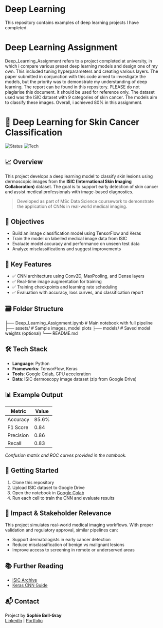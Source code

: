 # Deep Learning
This repository contains examples of deep learning projects I have completed. 

# Deep Learning Assignment
Deep_Learning_Assignment refers to a project completed at university, in which i compare various preset deep learning models and design one of my own. This included tuning hyperparameters and creating various layers. The paper submitted in conjunction with this code aimed to investigate the models, but the priority was to demonstrate my understanding of deep learning. The report can be found in this repository. 
PLEASE do not plagiarise this document. It should be used for reference only. 
The dataset used was the ISIC dataset with 9 categories of skin cancer. The models aim to classify these images. 
Overall, i achieved 80% in this assignment.

# 🧠 Deep Learning for Skin Cancer Classification

![Status](https://img.shields.io/badge/status-completed-green)
![Tech](https://img.shields.io/badge/stack-TensorFlow|CNN|Colab-blue)

## 📈 Overview

This project develops a deep learning model to classify skin lesions using dermoscopic images from the **ISIC (International Skin Imaging Collaboration)** dataset. The goal is to support early detection of skin cancer and assist medical professionals with image-based diagnostics.

> Developed as part of MSc Data Science coursework to demonstrate the application of CNNs in real-world medical imaging.

## 🎯 Objectives

- Build an image classification model using TensorFlow and Keras
- Train the model on labelled medical image data from ISIC
- Evaluate model accuracy and performance on unseen test data
- Analyze misclassifications and suggest improvements

## 🧠 Key Features

- ✅ CNN architecture using Conv2D, MaxPooling, and Dense layers
- ✅ Real-time image augmentation for training
- ✅ Training checkpoints and learning rate scheduling
- ✅ Evaluation with accuracy, loss curves, and classification report

## 🗃️ Folder Structure
├── Deep_Learning_Assignment.ipynb # Main notebook with full pipeline
├── assets/ # Sample images, model plots
├── models/ # Saved model weights (optional)
└── README.md

## 🛠️ Tech Stack

- **Language**: Python
- **Frameworks**: TensorFlow, Keras
- **Tools**: Google Colab, GPU acceleration
- **Data**: ISIC dermoscopy image dataset (zip from Google Drive)

## 📊 Example Output

| Metric | Value |
|--------|-------|
| Accuracy | 85.6% |
| F1 Score | 0.84 |
| Precision | 0.86 |
| Recall | 0.83 |

*Confusion matrix and ROC curves provided in the notebook.*

## 🚀 Getting Started

1. Clone this repository
2. Upload ISIC dataset to Google Drive
3. Open the notebook in [Google Colab](https://colab.research.google.com/github/sophiebellgray/deep-learning/blob/main/Deep_Learning_Assignment.ipynb)
4. Run each cell to train the CNN and evaluate results

## 🤝 Impact & Stakeholder Relevance

This project simulates real-world medical imaging workflows. With proper validation and regulatory approval, similar pipelines can:

- Support dermatologists in early cancer detection
- Reduce misclassification of benign vs malignant lesions
- Improve access to screening in remote or underserved areas

## 📚 Further Reading

- [ISIC Archive](https://www.isic-archive.com/)
- [Keras CNN Guide](https://keras.io/examples/vision/image_classification_from_scratch/)

## 📬 Contact

Project by **Sophie Bell-Gray**  
[LinkedIn](www.linkedin.com/in/sophie-bell-gray) | [Portfolio](https://sophiebellgray.github.io)

